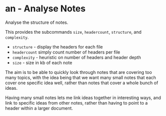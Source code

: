 # an - Analyse Notes

Analyse the structure of notes.

This provides the subcommands `size`, `headercount`, `structure`, and `complexity`.

- `structure` - display the headers for each file
- `headercount` simply count number of headers per file
- `complexity` - heuristic on number of headers and header depth
- `size` - size in kb of each note

The aim is to be able to quickly look through notes that are covering too many topics, with the idea being that we want many small notes that each cover one specific idea well, rather than notes that cover a whole bunch of ideas.

Having many small notes lets me link ideas together in interesting ways, and link to specific ideas from other notes, rather than having to point to a header within a larger document.
